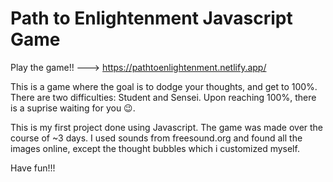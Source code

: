 # Path to Enlightenment Javascript Game

Play the game!! ---> https://pathtoenlightenment.netlify.app/

This is a game where the goal is to dodge your thoughts, and get to 100%. There are two difficulties: Student and Sensei. Upon reaching 100%, there is a suprise waiting for you 😉.

This is my first project done using Javascript. The game was made over the course of ~3 days. I used sounds from freesound.org and found all the images online, except the thought bubbles which i customized myself.

Have fun!!!
